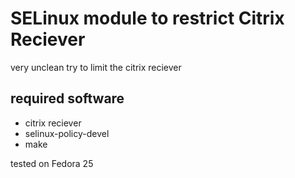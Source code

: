 # SELinux module to restrict Citrix Reciever

very unclean try to limit the citrix reciever


## required software
 * citrix reciever
 * selinux-policy-devel
 * make


tested on Fedora 25





